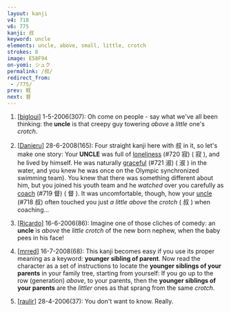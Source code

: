 ```yaml
---
layout: kanji
v4: 718
v6: 775
kanji: 叔
keyword: uncle
elements: uncle, above, small, little, crotch
strokes: 8
image: E58F94
on-yomi: シュク
permalink: /叔/
redirect_from:
 - /775/
prev: 軽
next: 督
---
```


1) [<a href="http://kanji.koohii.com/profile/bigloui">bigloui</a>] 1-5-2006(307): Oh come on people - say what we&#039;ve all been thinking: the<strong> uncle</strong> is that creepy guy towering <em>above</em> a <em>little</em> one&#039;s <em>crotch</em>.

2) [<a href="http://kanji.koohii.com/profile/Danieru">Danieru</a>] 28-6-2008(165): Four straight kanji here with 叔 in it, so let&#039;s make one story: Your<strong> UNCLE</strong> was full of <a href="../v4/720.html">loneliness</a> (#720 寂) ( 寂 ), and he lived by himself. He was naturally <a href="../v4/721.html">graceful</a> (#721 淑) ( 淑 ) in the water, and you knew he was once on the Olympic synchronized swimming team). You knew that there was something different about him, but you joined his youth team and he <em>watched</em> over you carefully as <a href="../v4/719.html">coach</a> (#719 督) ( 督 ). It was uncomfortable, though, how your <a href="../v4/718.html">uncle</a> (#718 叔) often touched you just <em>a little above</em> the <em>crotch</em> ( 叔 ) when coaching...

3) [<a href="http://kanji.koohii.com/profile/Ricardo">Ricardo</a>] 16-6-2006(86): Imagine one of those cliches of comedy: an <strong>uncle</strong> is <em>above</em> the <em>little</em> <em>crotch</em> of the new born nephew, when the baby pees in his face!

4) [<a href="http://kanji.koohii.com/profile/mrred">mrred</a>] 16-7-2008(68): This kanji becomes easy if you use its proper meaning as a keyword: <strong>younger sibling of parent</strong>. Now read the character as a set of instructions to locate the <strong>younger siblings of your parents</strong> in your family tree, starting from yourself: If you go up to the row (generation) <em>above</em>, to your parents, then the <strong>younger siblings of your parents</strong> are the <em>littler</em> ones as that sprang from the same <em>crotch</em>.

5) [<a href="http://kanji.koohii.com/profile/raulir">raulir</a>] 28-4-2006(37): You don&#039;t want to know. Really.

